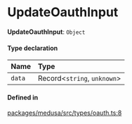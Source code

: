 # UpdateOauthInput

 **UpdateOauthInput**: `Object`

#### Type declaration

| Name | Type |
| :------ | :------ |
| `data` | Record<`string`, `unknown`\> |

#### Defined in

[packages/medusa/src/types/oauth.ts:8](https://github.com/medusajs/medusa/blob/3d9f5ae63/packages/medusa/src/types/oauth.ts#L8)
